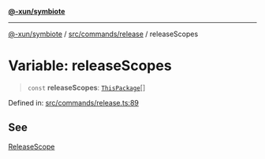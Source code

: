 [**@-xun/symbiote**](../../../../README.md)

***

[@-xun/symbiote](../../../../README.md) / [src/commands/release](../README.md) / releaseScopes

# Variable: releaseScopes

> `const` **releaseScopes**: [`ThisPackage`](../../../configure/enumerations/ThisPackageGlobalScope.md#thispackage)[]

Defined in: [src/commands/release.ts:89](https://github.com/Xunnamius/symbiote/blob/b36b296d7ff1b66d1e0c5e11b10c0eb089462516/src/commands/release.ts#L89)

## See

[ReleaseScope](../../../configure/enumerations/ThisPackageGlobalScope.md)

